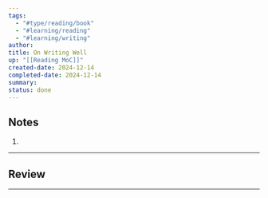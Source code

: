 ```yaml
---
tags:
  - "#type/reading/book"
  - "#learning/reading"
  - "#learning/writing"
author: 
title: On Writing Well
up: "[[Reading MoC]]"
created-date: 2024-12-14
completed-date: 2024-12-14
summary: 
status: done
---
```


## Notes

1. 

---

## Review


---